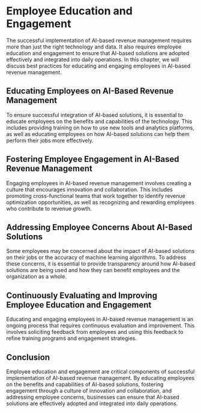 Employee Education and Engagement
===========================================================================================

The successful implementation of AI-based revenue management requires more than just the right technology and data. It also requires employee education and engagement to ensure that AI-based solutions are adopted effectively and integrated into daily operations. In this chapter, we will discuss best practices for educating and engaging employees in AI-based revenue management.

Educating Employees on AI-Based Revenue Management
--------------------------------------------------

To ensure successful integration of AI-based solutions, it is essential to educate employees on the benefits and capabilities of the technology. This includes providing training on how to use new tools and analytics platforms, as well as educating employees on how AI-based solutions can help them perform their jobs more effectively.

Fostering Employee Engagement in AI-Based Revenue Management
------------------------------------------------------------

Engaging employees in AI-based revenue management involves creating a culture that encourages innovation and collaboration. This includes promoting cross-functional teams that work together to identify revenue optimization opportunities, as well as recognizing and rewarding employees who contribute to revenue growth.

Addressing Employee Concerns About AI-Based Solutions
-----------------------------------------------------

Some employees may be concerned about the impact of AI-based solutions on their jobs or the accuracy of machine learning algorithms. To address these concerns, it is essential to provide transparency around how AI-based solutions are being used and how they can benefit employees and the organization as a whole.

Continuously Evaluating and Improving Employee Education and Engagement
-----------------------------------------------------------------------

Educating and engaging employees in AI-based revenue management is an ongoing process that requires continuous evaluation and improvement. This involves soliciting feedback from employees and using this feedback to refine training programs and engagement strategies.

Conclusion
----------

Employee education and engagement are critical components of successful implementation of AI-based revenue management. By educating employees on the benefits and capabilities of AI-based solutions, fostering engagement through a culture of innovation and collaboration, and addressing employee concerns, businesses can ensure that AI-based solutions are effectively adopted and integrated into daily operations.
